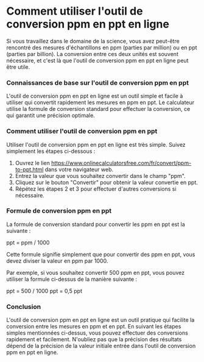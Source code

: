 Comment utiliser l'outil de conversion ppm en ppt en ligne
==========================================================

Si vous travaillez dans le domaine de la science, vous avez peut-être rencontré des mesures d'échantillons en ppm (parties par million) ou en ppt (parties par billion). La conversion entre ces deux unités est souvent nécessaire, et c'est là que l'outil de conversion ppm en ppt en ligne peut être utile.

### Connaissances de base sur l'outil de conversion ppm en ppt

L'outil de conversion ppm en ppt en ligne est un outil simple et facile à utiliser qui convertit rapidement les mesures en ppm en ppt. Le calculateur utilise la formule de conversion standard pour effectuer la conversion, ce qui garantit une précision optimale.

### Comment utiliser l'outil de conversion ppm en ppt

Utiliser l'outil de conversion ppm en ppt en ligne est très simple. Suivez simplement les étapes ci-dessous :

1. Ouvrez le lien <https://www.onlinecalculatorsfree.com/fr/convert/ppm-to-ppt.html> dans votre navigateur web.
2. Entrez la valeur que vous souhaitez convertir dans le champ "ppm".
3. Cliquez sur le bouton "Convertir" pour obtenir la valeur convertie en ppt.
4. Répétez les étapes 2 et 3 pour effectuer d'autres conversions si nécessaire.

### Formule de conversion ppm en ppt

La formule de conversion standard pour convertir les ppm en ppt est la suivante :

ppt = ppm / 1000

Cette formule signifie simplement que pour convertir des ppm en ppt, vous devez diviser la valeur en ppm par 1000.

Par exemple, si vous souhaitez convertir 500 ppm en ppt, vous pouvez utiliser la formule ci-dessus de la manière suivante :

ppt = 500 / 1000 ppt = 0,5 ppt

### Conclusion

L'outil de conversion ppm en ppt en ligne est un outil pratique qui facilite la conversion entre les mesures en ppm et en ppt. En suivant les étapes simples mentionnées ci-dessus, vous pouvez effectuer des conversions rapidement et facilement. N'oubliez pas que la précision des résultats dépend de la précision de la valeur initiale entrée dans l'outil de conversion ppm en ppt en ligne.